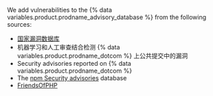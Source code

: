 We add vulnerabilities to the {% data variables.product.prodname_advisory_database %} from the following sources:
- [国家漏洞数据库](https://nvd.nist.gov/)
- 机器学习和人工审查结合检测 {% data variables.product.prodname_dotcom %} 上公共提交中的漏洞
- Security advisories reported on {% data variables.product.prodname_dotcom %}
- The [npm Security advisories](https://www.npmjs.com/advisories) database
- [FriendsOfPHP](https://github.com/FriendsOfPHP/security-advisories)
